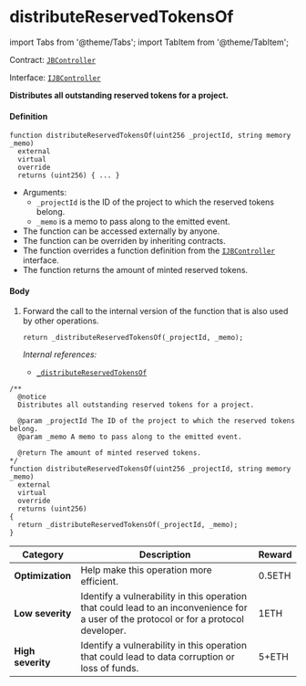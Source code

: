 # distributeReservedTokensOf

import Tabs from '@theme/Tabs';
import TabItem from '@theme/TabItem';

Contract: [`JBController`](/dev/api/contracts/or-controllers/jbcontroller/README.md)​‌

Interface: [`IJBController`](/dev/api/interfaces/ijbcontroller.md)

<Tabs>
<TabItem value="Step by step" label="Step by step">

**Distributes all outstanding reserved tokens for a project.**

#### Definition

```
function distributeReservedTokensOf(uint256 _projectId, string memory _memo)
  external
  virtual
  override
  returns (uint256) { ... }
```

- Arguments:
  - `_projectId` is the ID of the project to which the reserved tokens belong.
  - `_memo` is a memo to pass along to the emitted event.
- The function can be accessed externally by anyone.
- The function can be overriden by inheriting contracts.
- The function overrides a function definition from the [`IJBController`](/dev/api/interfaces/ijbcontroller.md) interface.
- The function returns the amount of minted reserved tokens.

#### Body

1.  Forward the call to the internal version of the function that is also used by other operations.

    ```
    return _distributeReservedTokensOf(_projectId, _memo);
    ```

    _Internal references:_

    - [`_distributeReservedTokensOf`](/dev/api/contracts/or-controllers/jbcontroller/write/-_distributereservedtokensof.md)

</TabItem>

<TabItem value="Code" label="Code">

```
/**
  @notice
  Distributes all outstanding reserved tokens for a project.

  @param _projectId The ID of the project to which the reserved tokens belong.
  @param _memo A memo to pass along to the emitted event.

  @return The amount of minted reserved tokens.
*/
function distributeReservedTokensOf(uint256 _projectId, string memory _memo)
  external
  virtual
  override
  returns (uint256)
{
  return _distributeReservedTokensOf(_projectId, _memo);
}
```

</TabItem>

<TabItem value="Bug bounty" label="Bug bounty">

| Category          | Description                                                                                                                            | Reward |
| ----------------- | -------------------------------------------------------------------------------------------------------------------------------------- | ------ |
| **Optimization**  | Help make this operation more efficient.                                                                                               | 0.5ETH |
| **Low severity**  | Identify a vulnerability in this operation that could lead to an inconvenience for a user of the protocol or for a protocol developer. | 1ETH   |
| **High severity** | Identify a vulnerability in this operation that could lead to data corruption or loss of funds.                                        | 5+ETH  |

</TabItem>
</Tabs>

